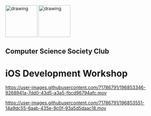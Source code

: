 <img src="https://i.imgur.com/JybZuXd.png" alt="drawing" width="100"/> <img src="https://i.imgur.com/Bzkqs5I.png" alt="drawing" width="100"/>

## Computer Science Society Club


# iOS Development Workshop


<!-- Step 0
vid1 <br> -->
https://user-images.githubusercontent.com/71786791/196853346-9268941a-7dd0-43d5-a3a5-fbcd96794afc.mov 


<!-- vid2 <br> -->
https://user-images.githubusercontent.com/71786791/196853551-14a9dc55-6aab-435e-9c0f-93a5d5daac18.mov


